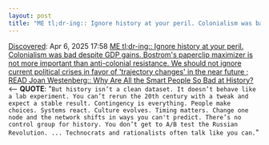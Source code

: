 ```yaml
---
layout: post
title: "ME tl;dr-ing:: Ignore history at your peril. Colonialism was bad despite GDP gains. Bostrom's paperclip maximizer is not more important than anti-colonial resistance. We should not ignore current political crises in favor of 'trajectory changes' in the near future ; READ Joan Westenberg:: Why Are All the Smart People So Bad at History?"
---
```

[Discovered](http://rolandtanglao.com/2020/07/29/p1-blogthis-checkvist-list-links-to-blog/): Apr 6, 2025 17:58 [ME tl;dr-ing:: Ignore history at your peril. Colonialism was bad despite GDP gains. Bostrom's paperclip maximizer is not more important than anti-colonial resistance. We should not ignore current political crises in favor of 'trajectory changes' in the near future ; READ Joan Westenberg:: Why Are All the Smart People So Bad at History?](https://www.joanwestenberg.com/why-are-all-the-smart-people-so-bad-at-history/) <-- **QUOTE**: "`But history isn’t a clean dataset. It doesn’t behave like a lab experiment. You can’t rerun the 20th century with a tweak and expect a stable result. Contingency is everything. People make choices. Systems react. Culture evolves. Timing matters. Change one node and the network shifts in ways you can't predict. There’s no control group for history. You don’t get to A/B test the Russian Revolution. ... Technocrats and rationalists often talk like you can.`"
